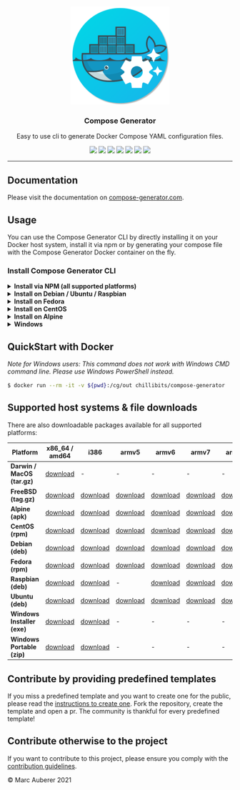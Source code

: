<p align="center">
  <img alt="Compose Generator Logo" src="./docs/docs/static/avatar.png" height="220" />
  <h3 align="center">Compose Generator</h3>
  <p align="center">Easy to use cli to generate Docker Compose YAML configuration files.</p>
  <p align="center">
    <a target="_blank" href="https://github.com/compose-generator/compose-generator/releases/latest"><img src="https://img.shields.io/github/v/release/compose-generator/compose-generator?include_prereleases"></a>
    <a target="_blank" href="https://hub.docker.com/r/chillibits/compose-generator"><img src="https://img.shields.io/docker/pulls/chillibits/compose-generator"></a>
    <a target="_blank" href="./.github/workflows/ci.yml"><img src="https://github.com/compose-generator/compose-generator/workflows/Go%20CI/badge.svg"></a>
    <a target="_blank" href="./.github/workflows/codeql-analysis.yml"><img src="https://github.com/compose-generator/compose-generator/actions/workflows/codeql-analysis.yml/badge.svg"></a>
    <a target="_blank" href="https://goreportcard.com/report/github.com/compose-generator/compose-generator"><img src="https://goreportcard.com/badge/github.com/compose-generator/compose-generator"></a>
    <a target="_blank" href="https://makeapullrequest.com"><img src="https://img.shields.io/badge/PRs-welcome-brightgreen.svg"></a>
    <a target="_blank" href="./LICENSE.md"><img src="https://img.shields.io/github/license/compose-generator/compose-generator"></a>
  </p>
</p>

---

## Documentation
Please visit the documentation on [compose-generator.com](https://www.compose-generator.com).

## Usage
You can use the Compose Generator CLI by directly installing it on your Docker host system, install it via npm or by generating your compose file with the Compose Generator Docker container on the fly.

### Install Compose Generator CLI
<details><summary><b>Install via NPM (all supported platforms)</b></summary>
<p>

### Install
If you haven't installed npm yet, please do so by following the [installation guide on nodejs.org](https://nodejs.org/en/download/).

Install Compose Generator by executing:
```sh
npm i -g @compose-generator/cli
```

### Use
```sh
compose-generator
```

</p>
</details>

<details><summary><b>Install on Debian / Ubuntu / Raspbian</b></summary>
<p>

### Install
```sh
$ sudo apt-get update
$ sudo apt-get install apt-transport-https ca-certificates curl \
    gnupg-agent software-properties-common lsb-release
$ curl -fsSL https://repo.chillibits.com/artifactory/debian/gpg | \
    sudo apt-key add -
$ sudo add-apt-repository "deb https://repo.chillibits.com/artifactory/debian \
    $(lsb_release -cs) main"
$ sudo sudo apt-get update
$ sudo apt-get install compose-generator
```
### Use
```sh
$ compose-generator
```

</p>
</details>

<details><summary><b>Install on Fedora</b></summary>
<p>

### Install
```sh
$ sudo dnf -y install dnf-plugins-core
$ sudo dnf config-manager --add-repo \
    https://repo.chillibits.com/artifactory/rpm/chillibits.repo
$ sudo dnf install compose-generator
```
### Use
```sh
$ compose-generator
```

</p>
</details>

<details><summary><b>Install on CentOS</b></summary>
<p>

### Install
```sh
$ sudo yum install -y yum-utils
$ sudo yum-config-manager --add-repo \
    https://repo.chillibits.com/artifactory/rpm/chillibits.repo
$ sudo yum install compose-generator
```
### Use
```sh
$ compose-generator
```

</p>
</details>

<details><summary><b>Install on Alpine</b></summary>
<p>

### Install
```sh
$ apk update
$ sh -c "echo 'https://repo.chillibits.com/artifactory/alpine/$(cat \
    /etc/os-release | grep VERSION_ID | cut -d "=" -f2 | cut -d "." \
    -f1,2)/main'" >> /etc/apk/repositories
$ wget -O /etc/apk/keys/alpine.rsa.pub \
    https://repo.chillibits.com/artifactory/alpine/alpine.rsa.pub
$ apk add compose-generator
```
If there occure any errors on the last step, please try the following instead
```sh
$ apk add compose-generator --allow-untrusted
```
### Use
```sh
$ compose-generator
```

</p>
</details>

<details><summary><b>Windows</b></summary>
<p>

### Install
Compose Generator gets distributed for Windows via the new Windows package manager called [winget](https://github.com/microsoft/winget-cli). In the future, winget will be available for download in the Microsoft Store. Currently, the easiest way to install winget is, to download it manually from GitHub. Visit the [installation instruction](https://github.com/microsoft/winget-cli#installing-the-client) from Microsoft. <br>
As soon as the Windows package manager is installed on your Windows machine, you can open powershell and execute this installation command: <br>
```sh
$ winget install ChilliBits.ComposeGenerator
```
After installing Compose Generator, you should restart your powershell instance to make it reload the available commands.
### Use
```sh
$ compose-generator
```
    
</p>
</details>

## QuickStart with Docker
*Note for Windows users: This command does not work with Windows CMD command line. Please use Windows PowerShell instead.*

```sh
$ docker run --rm -it -v ${pwd}:/cg/out chillibits/compose-generator
```

## Supported host systems & file downloads
There are also downloadable packages available for all supported platforms:

| **Platform**                | **x86_64 / amd64**                                                                     | **i386**                                                                             | **armv5**                                                                              | **armv6**                                                                              | **armv7**                                                                              | **arm64**                                                                              |
|-----------------------------|----------------------------------------------------------------------------------------|--------------------------------------------------------------------------------------|----------------------------------------------------------------------------------------|----------------------------------------------------------------------------------------|----------------------------------------------------------------------------------------|----------------------------------------------------------------------------------------|
| **Darwin / MacOS (tar.gz)** | [download](../../releases/download/0.6.0/compose-generator_0.6.0_darwin_amd64.tar.gz)  | -                                                                                    | -                                                                                      | -                                                                                      | -                                                                                      | -                                                                                      |
| **FreeBSD (tag.gz)**        | [download](../../releases/download/0.6.0/compose-generator_0.6.0_freebsd_amd64.tar.gz) | [download](../../releases/download/0.6.0/compose-generator_0.6.0_freebsd_386.tar.gz) | [download](../../releases/download/0.6.0/compose-generator_0.6.0_freebsd_armv5.tar.gz) | [download](../../releases/download/0.6.0/compose-generator_0.6.0_freebsd_armv6.tar.gz) | [download](../../releases/download/0.6.0/compose-generator_0.6.0_freebsd_armv7.tar.gz) | [download](../../releases/download/0.6.0/compose-generator_0.6.0_freebsd_arm64.tar.gz) |
| **Alpine (apk)**            | [download](../../releases/download/0.6.0/compose-generator_0.6.0_linux_amd64.apk)      | [download](../../releases/download/0.6.0/compose-generator_0.6.0_linux_386.apk)      | [download](../../releases/download/0.6.0/compose-generator_0.6.0_linux_armv5.apk)      | [download](../../releases/download/0.6.0/compose-generator_0.6.0_linux_armv6.apk)      | [download](../../releases/download/0.6.0/compose-generator_0.6.0_linux_armv7.apk)      | [download](../../releases/download/0.6.0/compose-generator_0.6.0_linux_arm64.apk)      |
| **CentOS (rpm)**            | [download](../../releases/download/0.6.0/compose-generator_0.6.0_linux_amd64.rpm)      | [download](../../releases/download/0.6.0/compose-generator_0.6.0_linux_386.rpm)      | [download](../../releases/download/0.6.0/compose-generator_0.6.0_linux_armv5.rpm)      | [download](../../releases/download/0.6.0/compose-generator_0.6.0_linux_armv6.rpm)      | [download](../../releases/download/0.6.0/compose-generator_0.6.0_linux_armv7.rpm)      | [download](../../releases/download/0.6.0/compose-generator_0.6.0_linux_arm64.rpm)      |
| **Debian (deb)**            | [download](../../releases/download/0.6.0/compose-generator_0.6.0_linux_amd64.deb)      | [download](../../releases/download/0.6.0/compose-generator_0.6.0_linux_386.deb)      | [download](../../releases/download/0.6.0/compose-generator_0.6.0_linux_armv5.deb)      | [download](../../releases/download/0.6.0/compose-generator_0.6.0_linux_armv6.deb)      | [download](../../releases/download/0.6.0/compose-generator_0.6.0_linux_armv7.deb)      | [download](../../releases/download/0.6.0/compose-generator_0.6.0_linux_arm64.deb)      |
| **Fedora (rpm)**            | [download](../../releases/download/0.6.0/compose-generator_0.6.0_linux_amd64.rpm)      | [download](../../releases/download/0.6.0/compose-generator_0.6.0_linux_386.rpm)      | [download](../../releases/download/0.6.0/compose-generator_0.6.0_linux_armv5.rpm)      | [download](../../releases/download/0.6.0/compose-generator_0.6.0_linux_armv6.rpm)      | [download](../../releases/download/0.6.0/compose-generator_0.6.0_linux_armv7.rpm)      | [download](../../releases/download/0.6.0/compose-generator_0.6.0_linux_arm64.rpm)      |
| **Raspbian (deb)**          | [download](../../releases/download/0.6.0/compose-generator_0.6.0_linux_amd64.deb)      | [download](../../releases/download/0.6.0/compose-generator_0.6.0_linux_386.deb)      | -                                                                                      | [download](../../releases/download/0.6.0/compose-generator_0.6.0_linux_armv6.deb)      | [download](../../releases/download/0.6.0/compose-generator_0.6.0_linux_armv7.deb)      | [download](../../releases/download/0.6.0/compose-generator_0.6.0_linux_arm64.deb)      |
| **Ubuntu (deb)**            | [download](../../releases/download/0.6.0/compose-generator_0.6.0_linux_amd64.deb)      | [download](../../releases/download/0.6.0/compose-generator_0.6.0_linux_386.deb)      | [download](../../releases/download/0.6.0/compose-generator_0.6.0_linux_armv5.deb)      | [download](../../releases/download/0.6.0/compose-generator_0.6.0_linux_armv6.deb)      | [download](../../releases/download/0.6.0/compose-generator_0.6.0_linux_armv7.deb)      | [download](../../releases/download/0.6.0/compose-generator_0.6.0_linux_arm64.deb)      |
| **Windows Installer (exe)** | [download](../../releases/download/0.6.0/ComposeGenerator_0.6.0_x64_Setup.exe)         | [download](../../releases/download/0.6.0/ComposeGenerator_0.6.0_x86_Setup.exe)       | -                                                                                      | -                                                                                      | -                                                                                      | -                                                                                      |
| **Windows Portable (zip)**  | [download](../../releases/download/0.6.0/compose-generator_0.6.0_windows_amd64.zip)    | [download](../../releases/download/0.6.0/compose-generator_0.6.0_windows_386.zip)    | -                                                                                      | -                                                                                      | -                                                                                      | -                                                                                      |

## Contribute by providing predefined templates
If you miss a predefined template and you want to create one for the public, please read the [instructions to create one](./predefined-services/README.md). Fork the repository, create the template and open a pr.
The community is thankful for every predefined template!

## Contribute otherwise to the project
If you want to contribute to this project, please ensure you comply with the [contribution guidelines](CONTRIBUTING.md).

© Marc Auberer 2021